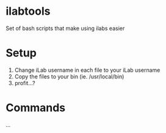 # ilabtools
Set of bash scripts that make using ilabs easier

# Setup
1) Change iLab username in each file to your iLab username
2) Copy the files to your bin (ie. /usr/local/bin)
3) profit...?

# Commands
...
